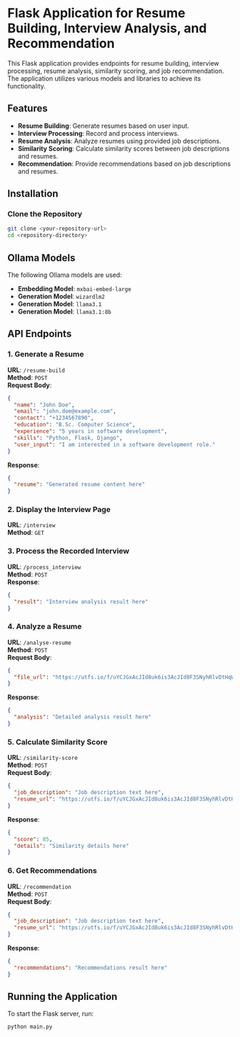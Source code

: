 
# Flask Application for Resume Building, Interview Analysis, and Recommendation

This Flask application provides endpoints for resume building, interview processing, resume analysis, similarity scoring, and job recommendation. The application utilizes various models and libraries to achieve its functionality.

## Features

- **Resume Building**: Generate resumes based on user input.
- **Interview Processing**: Record and process interviews.
- **Resume Analysis**: Analyze resumes using provided job descriptions.
- **Similarity Scoring**: Calculate similarity scores between job descriptions and resumes.
- **Recommendation**: Provide recommendations based on job descriptions and resumes.

## Installation


### Clone the Repository

```bash
git clone <your-repository-url>
cd <repository-directory>
```


## Ollama Models

The following Ollama models are used:

- **Embedding Model**: `mxbai-embed-large`
- **Generation Model**: `wizardlm2`
- **Generation Model**: `llama3.1`
- **Generation Model**: `llama3.1:8b`

## API Endpoints

### 1. Generate a Resume

**URL**: `/resume-build`  
**Method**: `POST`  
**Request Body**:
```json
{
  "name": "John Doe",
  "email": "john.doe@example.com",
  "contact": "+1234567890",
  "education": "B.Sc. Computer Science",
  "experience": "5 years in software development",
  "skills": "Python, Flask, Django",
  "user_input": "I am interested in a software development role."
}
```
**Response**:
```json
{
  "resume": "Generated resume content here"
}
```

### 2. Display the Interview Page

**URL**: `/interview`  
**Method**: `GET`

### 3. Process the Recorded Interview

**URL**: `/process_interview`  
**Method**: `POST`  
**Response**:
```json
{
  "result": "Interview analysis result here"
}
```

### 4. Analyze a Resume

**URL**: `/analyse-resume`  
**Method**: `POST`  
**Request Body**:
```json
{
  "file_url": "https://utfs.io/f/uYCJGxAcJId8uk6is3AcJId8F3SNyhRlvDtHqWgfLOrVjk70"
}
```
**Response**:
```json
{
  "analysis": "Detailed analysis result here"
}
```

### 5. Calculate Similarity Score

**URL**: `/similarity-score`  
**Method**: `POST`  
**Request Body**:
```json
{
  "job_description": "Job description text here",
  "resume_url": "https://utfs.io/f/uYCJGxAcJId8uk6is3AcJId8F3SNyhRlvDtHqWgfLOrVjk70"
}
```
**Response**:
```json
{
  "score": 85,
  "details": "Similarity details here"
}
```

### 6. Get Recommendations

**URL**: `/recommendation`  
**Method**: `POST`  
**Request Body**:
```json
{
  "job_description": "Job description text here",
  "resume_url": "https://utfs.io/f/uYCJGxAcJId8uk6is3AcJId8F3SNyhRlvDtHqWgfLOrVjk70"
}
```
**Response**:
```json
{
  "recommendations": "Recommendations result here"
}
```

## Running the Application

To start the Flask server, run:

```bash
python main.py
```


